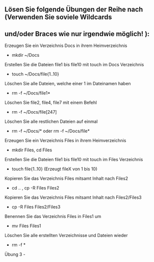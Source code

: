 ## Lösen Sie folgende Übungen der Reihe nach (Verwenden Sie soviele Wildcards
## und/oder Braces wie nur irgendwie möglich! ):


Erzeugen Sie ein Verzeichnis Docs in ihrem Heimverzeichnis
- mkdir ~/Docs

Erstellen Sie die Dateien file1 bis file10 mit touch im Docs Verzeichnis
- touch ~/Docs/file{1..10}

Löschen Sie alle Dateien, welche einer 1 im Dateinamen haben
- rm -f ~/Docs/file1*

Löschen Sie file2, file4, file7 mit einem Befehl
- rm -f ~/Docs/file[247]

Löschen Sie alle restlichen Dateien auf einmal
- rm -f ~/Docs/* oder rm -f ~/Docs/file*

Erzeugen Sie ein Verzeichnis Files in ihrem Heimverzeichnis
- mkdir Files, cd Files

Erstellen Sie die Dateien file1 bis file10 mit touch im Files Verzeichnis
- touch file{1..10} (Erzeugt fileX von 1 bis 10)

Kopieren Sie das Verzeichnis Files mitsamt Inhalt nach Files2
- cd .. , cp -R Files Files2

Kopieren Sie das Verzeichnis Files mitsamt Inhalt nach Files2/Files3
- cp -R Files Files2/Files3

Benennen Sie das Verzeichnis Files in Files1 um
- mv Files Files1

Löschen Sie alle erstellten Verzeichnisse und Dateien wieder
- rm -f *



















Übung 3 - 